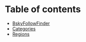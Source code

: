 # Table of contents

* [BskyFollowFinder](README.md)
* [Categories](categories.md)
* [Regions](regions.md)